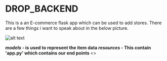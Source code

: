 # DROP_BACKEND
This is a an E-commerce flask app which can be used to add stores.
There are a few things i want to speak about in the below picture.

![alt text](https://github.com/JohnKinyanjui/DROP_BACKEND/blob/master/screen_shots/bar_1.JPG)

<b><i>models</i> - is used to represent the item data  </b>
<b><i>resources</i> - This contain 'app.py' which contains our end points </b>
<>

